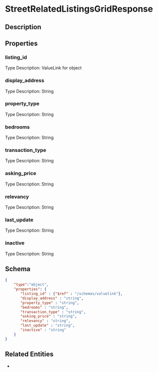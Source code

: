 # StreetRelatedListingsGridResponse
## Description

## Properties
### listing_id


Type Description: ValueLink for object
### display_address


Type Description: String
### property_type


Type Description: String
### bedrooms


Type Description: String
### transaction_type


Type Description: String
### asking_price


Type Description: String
### relevancy


Type Description: String
### last_update


Type Description: String
### inactive


Type Description: String

## Schema
```json
{
    "type":"object",
    "properties": {
       "listing_id" : {"$ref" : "/schemas/valuelink"},
       "display_address" : "string",
       "property_type" : "string",
       "bedrooms" : "string",
       "transaction_type" : "string",
       "asking_price" : "string",
       "relevancy" : "string",
       "last_update" : "string",
       "inactive" : "string"
    }
}
```

## Related Entities
- [](.md)

